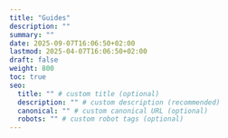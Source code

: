 ```yaml
---
title: "Guides"
description: ""
summary: ""
date: 2025-09-07T16:06:50+02:00
lastmod: 2025-04-07T16:06:50+02:00
draft: false
weight: 800
toc: true
seo:
  title: "" # custom title (optional)
  description: "" # custom description (recommended)
  canonical: "" # custom canonical URL (optional)
  robots: "" # custom robot tags (optional)
---
```

